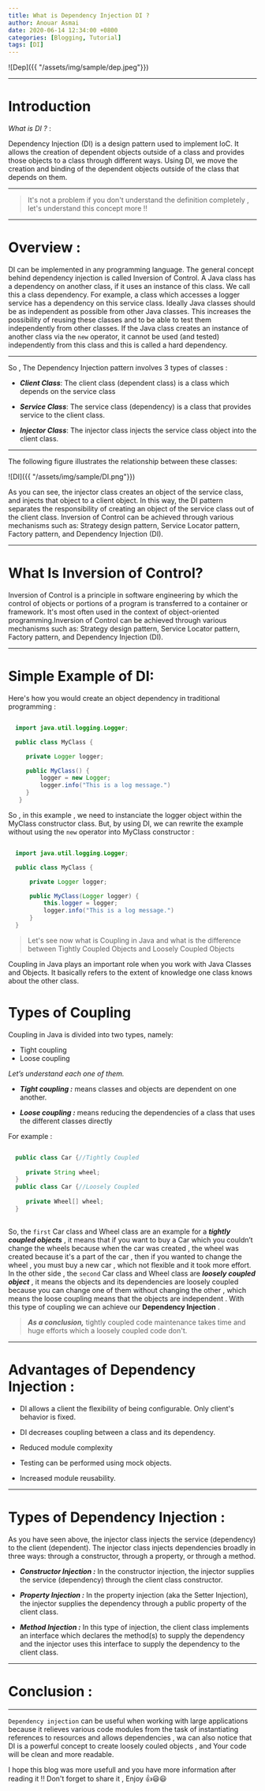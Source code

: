 ```yaml
---
title: What is Dependency Injection DI ?
author: Anouar Asmai
date: 2020-06-14 12:34:00 +0800
categories: [Blogging, Tutorial]
tags: [DI]
---
```


![Dep]({{ "/assets/img/sample/dep.jpeg"}})

---

# Introduction

   *What is DI ?* : 
   
   Dependency Injection (DI) is a design pattern used to implement IoC. It allows the creation of dependent objects outside of a class and provides those objects to a class through different ways. Using DI, we move the creation and binding of the dependent objects outside of the class that depends on them.
 
 ***
 
> It's not a problem if you don't understand the definition completely , let's understand this concept more !!

***

# Overview :

  DI can be implemented in any programming language. The general concept behind dependency injection is called Inversion of Control.
A Java class has a dependency on another class, if it uses an instance of this class. We call this a class dependency. For example, a class which accesses a logger service has a dependency on this service class.
Ideally Java classes should be as independent as possible from other Java classes. This increases the possibility of reusing these classes and to be able to test them independently from other classes.
If the Java class creates an instance of another class via the `new` operator, it cannot be used (and tested) independently from this class and this is called a hard dependency.
 
 
***
 
So , The Dependency Injection pattern involves 3 types of classes :

 - ***Client Class***: The client class (dependent class) is a class which depends on the service class

 - ***Service Class***: The service class (dependency) is a class that provides service to the client class.

 - ***Injector Class***: The injector class injects the service class object into the client class.

***

The following figure illustrates the relationship between these classes:

![DI]({{ "/assets/img/sample/DI.png"}})

As you can see, the injector class creates an object of the service class, and injects that object to a client object. In this way, the DI pattern separates the responsibility of creating an object of the service class out of the client class. Inversion of Control can be achieved through various mechanisms such as: Strategy design pattern, Service Locator pattern, Factory pattern, and Dependency Injection (DI).

***


# What Is Inversion of Control?

 Inversion of Control is a principle in software engineering by which the control of objects or portions of a program is transferred to a container or framework. It's most often used in the context of object-oriented programming.Inversion of Control can be achieved through various mechanisms such as: Strategy design pattern, Service Locator pattern, Factory pattern, and Dependency Injection (DI).
 
---
 
# Simple Example of DI:
 
 
   Here's how you would create an object dependency in traditional programming :
 
 ```java
 
   import java.util.logging.Logger;

   public class MyClass {

      private Logger logger;

      public MyClass() {
          logger = new Logger;
          logger.info("This is a log message.")
      }
    }
  ```
 
So , in this example , we need to instanciate the logger object within the MyClass constructor class.
But, by using DI, we can rewrite the example without using the `new` operator into MyClass constructor :


```java

  import java.util.logging.Logger;

  public class MyClass {

      private Logger logger;

      public MyClass(Logger logger) {
          this.logger = logger;
          logger.info("This is a log message.")
      }
  }
```


 
> Let's see now what is Coupling in Java and what is the difference between Tightly Coupled Objects and Loosely Coupled Objects


 Coupling in Java plays an important role when you work with Java Classes and Objects. It basically refers to the extent of knowledge one class knows about the other class.
 
 
 
# Types of Coupling

Coupling in Java is divided into two types, namely:

   - Tight coupling
   - Loose coupling
    
*Let’s understand each one of them.*


  - ***Tight coupling :*** means classes and objects are dependent on one another.
 
  - ***Loose coupling :*** means reducing the dependencies of a class that uses the different classes directly

For example :

```java

  public class Car {//Tightly Coupled
  
     private String wheel;
  }
  public class Car {//Loosely Coupled
  
     private Wheel[] wheel;   
  }
  
```


 So, the `first` Car class and Wheel class are an example for a ***tightly coupled objects*** , it means that if you want to buy a Car which you couldn’t change the wheels because when the car was created , the wheel was created because it's a part of the car , then if you wanted to change the wheel , you must buy a new car , which not flexible and it took more effort. In the other side , the `second` Car class and Wheel class are ***loosely coupled object*** , it means the objects and its dependencies are loosely coupled because you can change one of them without changing the other , which means the loose coupling means that the objects are independent . With this type of coupling we can achieve our **Dependency Injection** .
 
 
  > ***As a conclusion,*** tightly coupled code maintenance takes time and huge efforts which a loosely coupled code don't.
  
  
  ***
  
  
  
# Advantages of Dependency Injection :
  
  
   - DI allows a client the flexibility of being configurable. Only client's behavior is fixed.
   
   - DI decreases coupling between a class and its dependency.
   
   - Reduced module complexity
   
   - Testing can be performed using mock objects.
   
   - Increased module reusability.
   
  ***
   
# Types of Dependency Injection :
   

   As you have seen above, the injector class injects the service (dependency) to the client (dependent). The injector class injects dependencies broadly in three ways: through a constructor, through a property, or through a method.

   - ***Constructor Injection :*** In the constructor injection, the injector supplies the service (dependency) through the client class constructor.

   - ***Property Injection :*** In the property injection (aka the Setter Injection), the injector supplies the dependency through a public property of the client class.

   - ***Method Injection :*** In this type of injection, the client class implements an interface which declares the method(s) to supply the dependency and the injector uses this interface to supply the dependency to the client class.
   
***

# Conclusion :

---
 
  `Dependency injection` can be useful when working with large applications because it relieves various code modules from the task of instantiating references to resources and allows dependencies , wa can also notice that DI is a powerful concept to create loosely couled objects , and Your code will be clean and more readable.
  
  I hope this blog was more usefull and you have more information after reading it !! Don't forget to share it , Enjoy 👍😃😃



